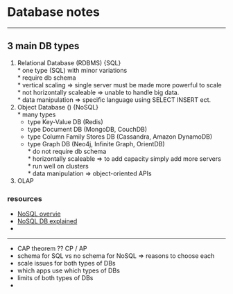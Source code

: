 # Database notes    

--- 

##  3 main DB types 
  1. Relational Database (RDBMS)  {SQL}  
    * one type (SQL) with minor variations  
    * require db schema  
    * vertical scaling  => single server must be made more powerful to scale  
    * not horizontally scaleable => unable to handle big data.  
    * data manipulation => specific language using SELECT INSERT ect.  
  2. Object Database ()  {NoSQL}  
    * many types  
      * type Key-Value DB  (Redis)
      * type Document DB (MongoDB, CouchDB)  
      * type Column Family Stores DB (Cassandra, Amazon DynamoDB)  
      * type Graph DB (Neo4j, Infinite Graph, OrientDB)  
    * do not require db schema  
    * horizontally scaleable  => to add capacity simply add more servers  
    * run well on clusters  
    * data manipulation => object-oriented APIs  
  3. OLAP  

###  resources  

  * [NoSQL overvie](http://www.thoughtworks.com/insights/blog/nosql-databases-overview)  
  * [NoSQL DB explained](http://www.mongodb.com/nosql-explained)  
  *  

---      
* CAP theorem ??  CP / AP  
* schema for SQL vs no schema for NoSQL  =>  reasons to choose each  
* scale issues for both types of DBs  
* which apps use which types of DBs  
* limits of both types of DBs  
*  
  
